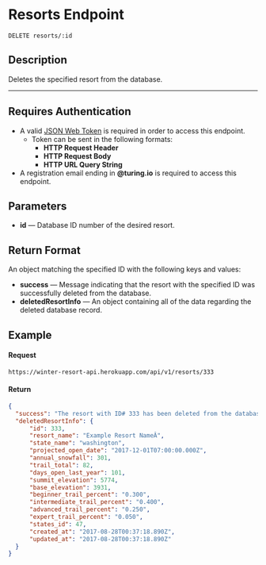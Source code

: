 # Resorts Endpoint

```
DELETE resorts/:id
```

## Description
Deletes the specified resort from the database.

---

## Requires Authentication
- A valid [JSON Web Token](https://jwt.io/) is required in order to access this endpoint.
  - Token can be sent in the following formats:
    - **HTTP Request Header**
    - **HTTP Request Body**
    - **HTTP URL Query String**
- A registration email ending in **@turing.io** is required to access this endpoint.

## Parameters
- **id** — Database ID number of the desired resort.

## Return Format
An object matching the specified ID with the following keys and values:

- **success** — Message indicating that the resort with the specified ID was successfully deleted from the database.
- **deletedResortInfo** — An object containing all of the data regarding the deleted database record.

## Example

#### Request
```
https://winter-resort-api.herokuapp.com/api/v1/resorts/333
```

#### Return
```json
{
  "success": "The resort with ID# 333 has been deleted from the database",
  "deletedResortInfo": {
      "id": 333,
      "resort_name": "Example Resort NameÂ",
      "state_name": "washington",
      "projected_open_date": "2017-12-01T07:00:00.000Z",
      "annual_snowfall": 301,
      "trail_total": 82,
      "days_open_last_year": 101,
      "summit_elevation": 5774,
      "base_elevation": 3931,
      "beginner_trail_percent": "0.300",
      "intermediate_trail_percent": "0.400",
      "advanced_trail_percent": "0.250",
      "expert_trail_percent": "0.050",
      "states_id": 47,
      "created_at": "2017-08-28T00:37:18.890Z",
      "updated_at": "2017-08-28T00:37:18.890Z"
  }
}
```
